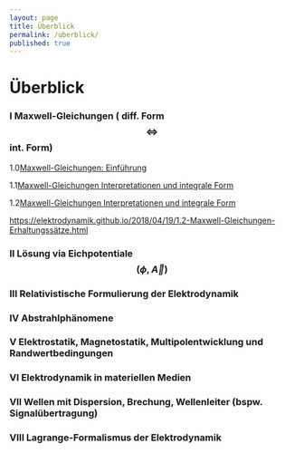 ```yaml
---
layout: page
title: Überblick
permalink: /uberblick/
published: true
---
```

# Überblick


### I Maxwell-Gleichungen ( diff. Form $$ \Longleftrightarrow $$ int. Form)

1.0[Maxwell-Gleichungen: Einführung](https://elektrodynamik.github.io/2018/04/12/1.0-Maxwell-Gleichungen-Einführung.html "Maxwell-Gleichungen: Einführung")

1.1[Maxwell-Gleichungen Interpretationen und integrale Form](https://elektrodynamik.github.io/2018/04/17/1.1-Maxwell-Gleichungen-Interpretationen.html "Maxwell-Gleichungen: Interpretationen und integrale Form")

1.2[Maxwell-Gleichungen Interpretationen und integrale Form](https://elektrodynamik.github.io/2018/04/19/1.2-Maxwell-Gleichungen-Erhaltungssätze.html"Maxwell-Gleichungen)

https://elektrodynamik.github.io/2018/04/19/1.2-Maxwell-Gleichungen-Erhaltungssätze.html

### II Lösung via Eichpotentiale $$ (\phi , \vec A)  $$
### III Relativistische Formulierung der Elektrodynamik
### IV Abstrahlphänomene
### V Elektrostatik, Magnetostatik, Multipolentwicklung und Randwertbedingungen
### VI Elektrodynamik in materiellen Medien
### VII Wellen mit Dispersion, Brechung, Wellenleiter (bspw. Signalübertragung)
### VIII Lagrange-Formalismus der Elektrodynamik
